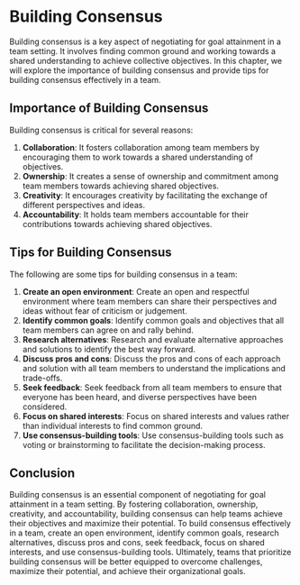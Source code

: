 # Building Consensus

Building consensus is a key aspect of negotiating for goal attainment in a team setting. It involves finding common ground and working towards a shared understanding to achieve collective objectives. In this chapter, we will explore the importance of building consensus and provide tips for building consensus effectively in a team.

## Importance of Building Consensus

Building consensus is critical for several reasons:

1. **Collaboration**: It fosters collaboration among team members by encouraging them to work towards a shared understanding of objectives.
2. **Ownership**: It creates a sense of ownership and commitment among team members towards achieving shared objectives.
3. **Creativity**: It encourages creativity by facilitating the exchange of different perspectives and ideas.
4. **Accountability**: It holds team members accountable for their contributions towards achieving shared objectives.

## Tips for Building Consensus

The following are some tips for building consensus in a team:

1. **Create an open environment**: Create an open and respectful environment where team members can share their perspectives and ideas without fear of criticism or judgement.
2. **Identify common goals**: Identify common goals and objectives that all team members can agree on and rally behind.
3. **Research alternatives**: Research and evaluate alternative approaches and solutions to identify the best way forward.
4. **Discuss pros and cons**: Discuss the pros and cons of each approach and solution with all team members to understand the implications and trade-offs.
5. **Seek feedback**: Seek feedback from all team members to ensure that everyone has been heard, and diverse perspectives have been considered.
6. **Focus on shared interests**: Focus on shared interests and values rather than individual interests to find common ground.
7. **Use consensus-building tools**: Use consensus-building tools such as voting or brainstorming to facilitate the decision-making process.

## Conclusion

Building consensus is an essential component of negotiating for goal attainment in a team setting. By fostering collaboration, ownership, creativity, and accountability, building consensus can help teams achieve their objectives and maximize their potential. To build consensus effectively in a team, create an open environment, identify common goals, research alternatives, discuss pros and cons, seek feedback, focus on shared interests, and use consensus-building tools. Ultimately, teams that prioritize building consensus will be better equipped to overcome challenges, maximize their potential, and achieve their organizational goals.
